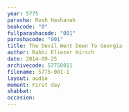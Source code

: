 ```yaml
---
year: 5775
parasha: Rosh Hashanah
bookcode: "0"
fullparashacode: "001"
parashacode: "001"
title: The Devil Went Down To Georgia
author: Rabbi Eliezer Hirsch
date: 2014-09-25
archivecode: 57750011
filename: 5775-001-1
layout: audio
moment: First day
shabbat: 
occasion: 
---
```

